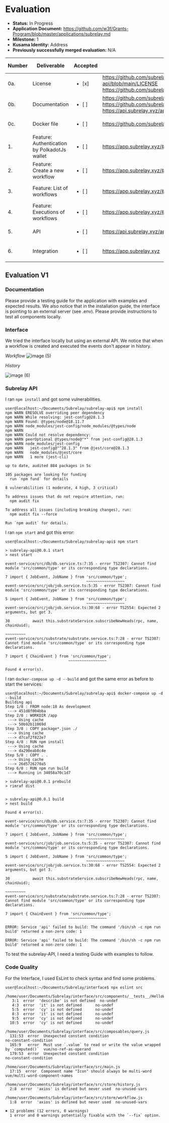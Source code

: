 # Evaluation

- **Status:** In Progress
- **Application Document:** https://github.com/w3f/Grants-Program/blob/master/applications/subrelay.md
- **Milestone:** 1
- **Kusama Identity:** Address
- **Previously successfully merged evaluation:** N/A

| Number | Deliverable | Accepted | Link | Evaluation Notes |
| ------ | ----------- | -------- | ---- |----------------- |
| 0a. | License |<ul><li>[x] </li></ul>| https://github.com/subrelay/subrelay-api/blob/main/LICENSE https://github.com/subrelay/interface/blob/main/LICENSE | | 
| 0b.  | Documentation |<ul><li>[ ] </li></ul>| https://github.com/subrelay/interface#readme https://github.com/subrelay/subrelay-api#readme  https://api.subrelay.xyz/api | Not fully evaluated yet | 
| 0c. | Docker file |<ul><li>[ ] </li></ul>| https://github.com/subrelay/subrelay-api#self-hosting | Fail to start | 
| 1.  | Feature: Authentication by PolkadotJs wallet |<ul><li>[ ] </li></ul>| https://app.subrelay.xyz/#/welcome | Not fully evaluated yet |
| 2.  | Feature: Create a new workflow |<ul><li>[ ] </li></ul>| https://app.subrelay.xyz/#/editor/new-flow/trigger | Not fully evaluated yet | 
| 3.  | Feature: List of workflows |<ul><li>[ ] </li></ul>| https://app.subrelay.xyz/#/home/workflows | Not fully evaluated yet | 
| 4.  | Feature: Executions of workflows |<ul><li>[ ] </li></ul>| https://app.subrelay.xyz/#/home/history | Does not display the history | 
| 5.  | API |<ul><li>[ ] </li></ul>| https://api.subrelay.xyz/api | Fail to start | 
| 6.  | Integration |<ul><li>[ ] </li></ul>| https://app.subrelay.xyz | Not fully evaluated yet | 

## Evaluation V1

### Documentation

Please provide a testing guide for the application with examples and expected results. We also notice that in the installation guide, the interface is pointing to an external server (see .env). Please provide instructions to test all components locally.

### Interface

We tried the interface locally but using an external API. We notice that when a workflow is created and executed the events don't appear in history.


*Workflow*
![image (5)](https://user-images.githubusercontent.com/112647953/218554654-60b4b6e8-2aa4-4432-869c-cbd31b637d76.png)

*History*

![image (6)](https://user-images.githubusercontent.com/112647953/218554719-6028d51d-4bc3-4616-83e8-b09c93ff7ba0.png)

### Subrelay API

I ran `npm install` and got some vulnerabilities.

```
user@localhost:~/Documents/Subrelay/subrelay-api$ npm install
npm WARN ERESOLVE overriding peer dependency
npm WARN While resolving: jest-config@28.1.3
npm WARN Found: @types/node@18.11.7
npm WARN node_modules/jest-config/node_modules/@types/node
npm WARN
npm WARN Could not resolve dependency:
npm WARN peerOptional @types/node@"*" from jest-config@28.1.3
npm WARN node_modules/jest-config
npm WARN   jest-config@"^28.1.3" from @jest/core@28.1.3
npm WARN   node_modules/@jest/core
npm WARN   1 more (jest-cli)

up to date, audited 884 packages in 5s

105 packages are looking for funding
  run `npm fund` for details

8 vulnerabilities (1 moderate, 4 high, 3 critical)

To address issues that do not require attention, run:
  npm audit fix

To address all issues (including breaking changes), run:
  npm audit fix --force

Run `npm audit` for details.
```

I ran `npm start` and got this error:

```
user@localhost:~/Documents/Subrelay/subrelay-api$ npm start

> subrelay-api@0.0.1 start
> nest start

event-service/src/db/db.service.ts:7:35 - error TS2307: Cannot find module 'src/common/type' or its corresponding type declarations.

7 import { JobEvent, JobName } from 'src/common/type';
                                	~~~~~~~~~~~~~~~~~
event-service/src/job/job.service.ts:5:35 - error TS2307: Cannot find module 'src/common/type' or its corresponding type declarations.

5 import { JobEvent, JobName } from 'src/common/type';
                                	~~~~~~~~~~~~~~~~~
event-service/src/job/job.service.ts:30:68 - error TS2554: Expected 2 arguments, but got 3.

30       	await this.substrateService.subscribeNewHeads(rpc, name, chainUuid);
                                                                  	~~~~~~~~~
event-service/src/substrate/substrate.service.ts:7:28 - error TS2307: Cannot find module 'src/common/type' or its corresponding type declarations.

7 import { ChainEvent } from 'src/common/type';
                         	~~~~~~~~~~~~~~~~~

Found 4 error(s).

```

I ran `docker-compose up -d --build` and got the same error as before to start the services:


```
user@localhost:~/Documents/Subrelay/subrelay-api$ docker-compose up -d --build
Building api
Step 1/8 : FROM node:18 As development
 ---> 451d8f004bba
Step 2/8 : WORKDIR /app
 ---> Using cache
 ---> 50b92b11069d
Step 3/8 : COPY package*.json ./
 ---> Using cache
 ---> d7caf2f822e7
Step 4/8 : RUN npm install
 ---> Using cache
 ---> da290eab8c4e
Step 5/8 : COPY . .
 ---> Using cache
 ---> 26d5726270a5
Step 6/8 : RUN npm run build
 ---> Running in 34058a70c1d7

> subrelay-api@0.0.1 prebuild
> rimraf dist


> subrelay-api@0.0.1 build
> nest build

Found 4 error(s).

event-service/src/db/db.service.ts:7:35 - error TS2307: Cannot find module 'src/common/type' or its corresponding type declarations.

7 import { JobEvent, JobName } from 'src/common/type';
                                	~~~~~~~~~~~~~~~~~
event-service/src/job/job.service.ts:5:35 - error TS2307: Cannot find module 'src/common/type' or its corresponding type declarations.

5 import { JobEvent, JobName } from 'src/common/type';
                                	~~~~~~~~~~~~~~~~~
event-service/src/job/job.service.ts:30:68 - error TS2554: Expected 2 arguments, but got 3.

30       	await this.substrateService.subscribeNewHeads(rpc, name, chainUuid);
                                                                  	~~~~~~~~~
event-service/src/substrate/substrate.service.ts:7:28 - error TS2307: Cannot find module 'src/common/type' or its corresponding type declarations.

7 import { ChainEvent } from 'src/common/type';
                         	~~~~~~~~~~~~~~~~~

ERROR: Service 'api' failed to build: The command '/bin/sh -c npm run build' returned a non-zero code: 1

ERROR: Service 'api' failed to build: The command '/bin/sh -c npm run build' returned a non-zero code: 1
```

To test the subrelay-API, I need a testing Guide with examples to follow.


### Code Quality

For the Interface, I used EsLint to check syntax and find some problems.

```
user@localhost:~/Documents/Subrelay/interface$ npx eslint src

/home/user/Documents/Subrelay/interface/src/components/__tests__/HelloWorld.cy.js
   3:1  error  'describe' is not defined  no-undef
   4:3  error  'it' is not defined    	no-undef
   5:5  error  'cy' is not defined    	no-undef
   8:3  error  'it' is not defined    	no-undef
   9:5  error  'cy' is not defined    	no-undef
  10:5  error  'cy' is not defined    	no-undef

/home/user/Documents/Subrelay/interface/src/composables/query.js
  131:53  error  Unexpected constant condition                                     	no-constant-condition
  165:9   error  Must use `.value` to read or write the value wrapped by `computed()`  vue/no-ref-as-operand
  179:53  error  Unexpected constant condition                                     	no-constant-condition

/home/user/Documents/Subrelay/interface/src/main.js
  17:15  error  Component name "Icon" should always be multi-word  vue/multi-word-component-names

/home/user/Documents/Subrelay/interface/src/store/history.js
  2:8  error  'axios' is defined but never used  no-unused-vars

/home/user/Documents/Subrelay/interface/src/store/workflow.js
  1:8  error  'axios' is defined but never used  no-unused-vars

✖ 12 problems (12 errors, 0 warnings)
  1 error and 0 warnings potentially fixable with the `--fix` option.
```
